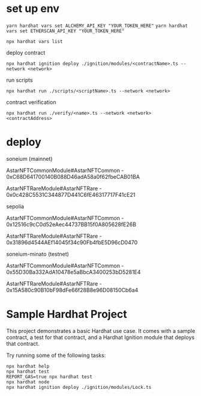 # set up env

`yarn hardhat vars set ALCHEMY_API_KEY "YOUR_TOKEN_HERE"`
`yarn hardhat vars set ETHERSCAN_API_KEY "YOUR_TOKEN_HERE"`

`npx hardhat vars list`

deploy contract
```shell
npx hardhat ignition deploy ./ignition/modules/<contractName>.ts --network <network>
```

run scripts
```shell
npx hardhat run ./scripts/<scriptName>.ts --network <network>
```

contract verification
```shell
npx hardhat run ./verify/<name>.ts --network <network> <contractAddress>
```

# deploy

soneium (mainnet)

AstarNFTCommonModule#AstarNFTCommon - 0xC68D641700140B088D46adA58a0f62fbeCAB01BA

AstarNFTRareModule#AstarNFTRare - 0x0c428C5531C344877D441C6fE46317717F41cE21


sepolia

AstarNFTCommonModule#AstarNFTCommon - 0x12516c9cC0d52eAec44737BB15f0A805628fE26B

AstarNFTRareModule#AstarNFTRare - 0x31896d4544AEf14045f34c90Fb4fbE5D96cD0470

soneium-minato (testnet)

AstarNFTCommonModule#AstarNFTCommon - 0x55D30Ba332AdA10478e5aBbcA3400253bD5281E4

AstarNFTRareModule#AstarNFTRare - 0x15A580c90B10bF98dFe66f28B8e96D08150Cb6a4

# Sample Hardhat Project

This project demonstrates a basic Hardhat use case. It comes with a sample contract, a test for that contract, and a Hardhat Ignition module that deploys that contract.

Try running some of the following tasks:

```shell
npx hardhat help
npx hardhat test
REPORT_GAS=true npx hardhat test
npx hardhat node
npx hardhat ignition deploy ./ignition/modules/Lock.ts
```

